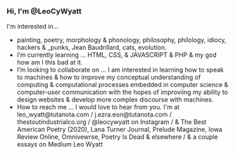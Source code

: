 <!DOCTYPE html>
<html>
<head>
	<meta charset="utf-8">
	<title>Hello world, Hello Git</title>
</head>
<body>
	<h3>Hi, I'm @LeoCyWyatt</h3>
	<p>I'm interested in...</p>
	<ul>
		<li>painting, poetry, morphology & phonology, philosophy, philology, idiocy, hackers & _punks, Jean Baudrillard, cats, evolution.</li>
		<li>I’m currently learning ... HTML, CSS, & JAVASCRIPT & PHP & my god how am I this bad at it.</li>
		<li>I’m looking to collaborate on ... I am interested in learning how to speak to machines & how to improve my conceptual understanding of computing & computational processes embedded in computer science & computer-user communication with the hopes of improviing my ability to design websites & develop more complex discourse with machines.</li>
		<li>How to reach me ... I would love to hear from you. I'm at leo_wyatt@tutanota.com / j.ezra.eon@tutanota.com / thestoutindustrialco.org / @leocywyatt on Instagram / & The Best American Poetry (2020), Lana Turner Journal, Prelude Magazine, Iowa Review Online, Omnivewrse, Poetry Is Dead & elsewhere / & a couple essays on Medium Leo Wyatt</li>
</body>
</html>
